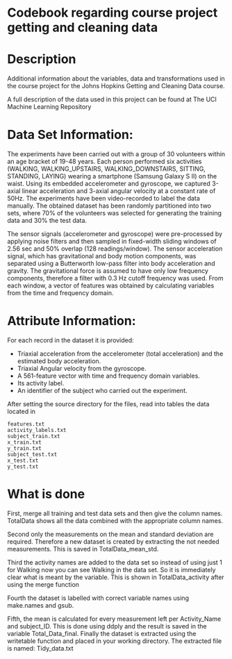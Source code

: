 Codebook regarding course project getting and cleaning data
=========================
Description
=========================
Additional information about the variables, data and transformations used in the course project for the Johns Hopkins Getting and Cleaning Data course.

A full description of the data used in this project can be found at The UCI Machine Learning Repository

Data Set Information:
=========================
The experiments have been carried out with a group of 30 volunteers within an age bracket of 19-48 years. Each person performed six activities (WALKING, WALKING_UPSTAIRS, WALKING_DOWNSTAIRS, SITTING, STANDING, LAYING) wearing a smartphone (Samsung Galaxy S II) on the waist. Using its embedded accelerometer and gyroscope, we captured 3-axial linear acceleration and 3-axial angular velocity at a constant rate of 50Hz. The experiments have been video-recorded to label the data manually. The obtained dataset has been randomly partitioned into two sets, where 70% of the volunteers was selected for generating the training data and 30% the test data.

The sensor signals (accelerometer and gyroscope) were pre-processed by applying noise filters and then sampled in fixed-width sliding windows of 2.56 sec and 50% overlap (128 readings/window). The sensor acceleration signal, which has gravitational and body motion components, was separated using a Butterworth low-pass filter into body acceleration and gravity. The gravitational force is assumed to have only low frequency components, therefore a filter with 0.3 Hz cutoff frequency was used. From each window, a vector of features was obtained by calculating variables from the time and frequency domain.

Attribute Information:
=========================
For each record in the dataset it is provided:
- Triaxial acceleration from the accelerometer (total acceleration) and the estimated body acceleration.
- Triaxial Angular velocity from the gyroscope.
- A 561-feature vector with time and frequency domain variables.
- Its activity label.
- An identifier of the subject who carried out the experiment. 



After setting the source directory for the files, read into tables the data located in

    features.txt
    activity_labels.txt
    subject_train.txt
    x_train.txt
    y_train.txt
    subject_test.txt
    x_test.txt
    y_test.txt

What is done
=========================
First, merge all training and test data sets and then give the column names.
TotalData shows all the data combined with the appropriate column names.

Second only the measurements on the mean and standard deviation are required. Therefore a new dataset is created by extracting 
the not needed measurements. This is saved in TotalData_mean_std.

Third the activity names are added to the data set so instead of using just 1 for Walking now you can see Walking in the data set.
So it is immediately clear what is meant by the variable. This is shown in TotalData_activity after using the merge function

Fourth the dataset is labelled with correct variable names using make.names and gsub.

Fifth, the mean is calculated for every measurement left per Activity_Name and subject_ID. This is done using ddply and the result is saved in the variable Total_Data_final. Finally the dataset is extracted using the writetable function and placed in your working directory. The extracted file is named:
Tidy_data.txt


